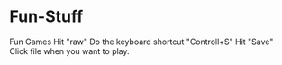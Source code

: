 # Fun-Stuff
Fun Games
Hit "raw"
Do the keyboard shortcut "Controll+S"
Hit "Save"
Click file when you want to play.
